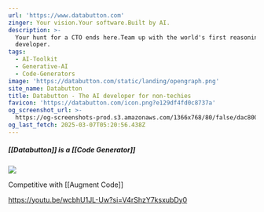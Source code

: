 ```yaml
---
url: 'https://www.databutton.com'
zinger: Your vision.Your software.Built by AI.
description: >-
  Your hunt for a CTO ends here.Team up with the world's first reasoning AI
  developer.
tags:
  - AI-Toolkit
  - Generative-AI
  - Code-Generators
image: 'https://databutton.com/static/landing/opengraph.png'
site_name: Databutton
title: Databutton - The AI developer for non-techies
favicon: 'https://databutton.com/icon.png?e129df4fd0c8737a'
og_screenshot_url: >-
  https://og-screenshots-prod.s3.amazonaws.com/1366x768/80/false/dac8009c4226d4ffc6a26d55de74f3ce93f68154dbc21d1067933ad903069890.jpeg
og_last_fetch: 2025-03-07T05:20:56.438Z
---
```



##### [[Databutton]] is a [[Code Generator]]

![](https://i.imgur.com/cC7sfBi.png)


Competitive with [[Augment Code]]


https://youtu.be/wcbhU1JL-Uw?si=V4rShzY7ksxubDy0
